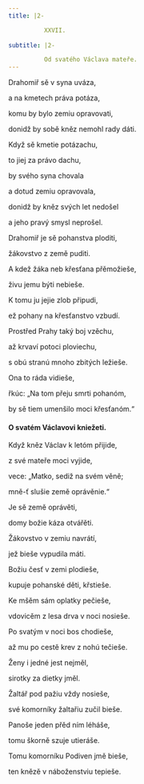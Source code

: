 ```yaml
---
title: |2-

          XXVII.
        
subtitle: |2-

          Od svatého Václava mateře.
---
```


Drahomiř sě v syna uváza,

a na kmetech práva potáza,

komu by bylo zemiu opravovati,

donidž by sobě kněz nemohl rady dáti.

Když sě kmetie potázachu,

to jiej za právo dachu,

by svého syna chovala

a dotud zemiu opravovala,

donidž by kněz svých let nedošel

a jeho pravý smysl neprošel.

Drahomiř je sě pohanstva ploditi,

žákovstvo z země puditi.

A kdež žáka neb křesťana přěmožieše,

živu jemu býti nebieše.

K tomu ju jejie zlob připudi,

ež pohany na křesťanstvo vzbudí.

Prostřed Prahy taký boj vzěchu,

až krvaví potoci ploviechu,

s obú stranú mnoho zbitých ležieše.

Ona to ráda vidieše,

řkúc: „Na tom přeju smrti pohanóm,

by sě tiem umenšilo moci křesťanóm.“

#### O svatém Václavovi kniežeti.

Když kněz Václav k letóm přijide,

z své mateře moci vyjide,

vece: „Matko, sediž na svém věně;

mně-ť slušie země oprávěnie.“

Je sě země oprávěti,

domy božie káza otvářěti.

Žákovstvo v zemiu navrátí,

jež bieše vypudila máti.

Božiu česť v zemi plodieše,

kupuje pohanské děti, křstieše.

Ke mšěm sám oplatky pečieše,

vdovicěm z lesa drva v noci nosieše.

Po svatým v noci bos chodieše,

až mu po cestě krev z nohú tečieše.

Ženy i jedné jest nejměl,

sirotky za dietky jměl.

Žaltář pod pažiu vždy nosieše,

své komorníky žaltařiu zučil bieše.

Panoše jeden přěd ním léháše,

tomu škorně szuje utieráše.

Tomu komorníku Podiven jmě bieše,

ten knězě v náboženstviu tepieše.
